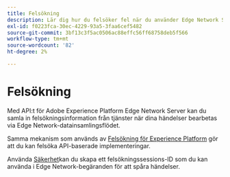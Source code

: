 ```yaml
---
title: Felsökning
description: Lär dig hur du felsöker fel när du använder Edge Network Server API.
exl-id: f0223fca-30ec-4229-93a5-3faa6cef5482
source-git-commit: 3bf13c3f5ac0506ac88effc56ff68758deb5f566
workflow-type: tm+mt
source-wordcount: '82'
ht-degree: 2%

---
```



# Felsökning

Med API:t för Adobe Experience Platform Edge Network Server kan du samla in felsökningsinformation från tjänster när dina händelser bearbetas via Edge Network-datainsamlingsflödet.

Samma mekanism som används av [Felsökning för Experience Platform](https://experienceleague.adobe.com/docs/debugger-learn/tutorials/experience-platform-debugger/introduction-to-the-experience-platform-debugger.html) gör att du kan felsöka API-baserade implementeringar.

Använda [Säkerhet](../assurance/home.md)kan du skapa ett felsökningssessions-ID som du kan använda i Edge Network-begäranden för att spåra händelser.
